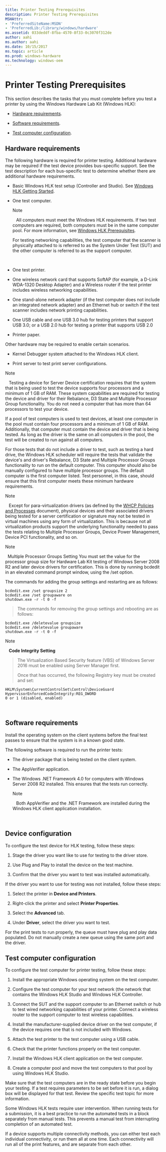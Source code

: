 ```yaml
---
title: Printer Testing Prerequisites
description: Printer Testing Prerequisites
MSHAttr:
- 'PreferredSiteName:MSDN'
- 'PreferredLib:/library/windows/hardware'
ms.assetid: 033deddf-8fba-4570-8f33-0c3070f312de
author: aahi
ms.author: aahi
ms.date: 10/15/2017
ms.topic: article
ms.prod: windows-hardware
ms.technology: windows-oem
---
```


# Printer Testing Prerequisites


This section describes the tasks that you must complete before you test a printer by using the Windows Hardware Lab Kit (Windows HLK):

-   [Hardware requirements](#bkmk-hck-printer-hr).

-   [Software requirements](#bkmk-hck-printer-sr).

-   [Test computer configuration](#bkmk-hck-printer-sc).

## <span id="BKMK_HCK_Printer_hR"></span><span id="bkmk-hck-printer-hr"></span><span id="BKMK_HCK_PRINTER_HR"></span>Hardware requirements


The following hardware is required for printer testing. Additional hardware may be required if the test device provides bus-specific support. See the test description for each bus-specific test to determine whether there are additional hardware requirements.

-   Basic Windows HLK test setup (Controller and Studio). See [Windows HLK Getting Started](..\getstarted\windows-hlk-getting-started.md).

-   One test computer.

    >[!NOTE]
    >  
    All computers must meet the Windows HLK requirements. If two test computers are required, both computers must be in the same computer pool. For more information, see [Windows HLK Prerequisites](..\getstarted\windows-hlk-prerequisites.md).

    For testing networking capabilities, the test computer that the scanner is physically attached to is referred to as the System Under Test (SUT) and the other computer is referred to as the support computer.

     

-   One test printer.

-   One wireless network card that supports SoftAP (for example, a D-Link WDA-1320 Desktop Adapter) and a Wireless router if the test printer includes wireless networking capabilities.

-   One stand-alone network adapter (if the test computer does not include an integrated network adapter) and an Ethernet hub or switch if the test scanner includes network printing capabilities.

-   One USB cable and one USB 3.0 hub for testing printers that support USB 3.0; or a USB 2.0 hub for testing a printer that supports USB 2.0

-   Printer paper.

Other hardware may be required to enable certain scenarios.

-   Kernel Debugger system attached to the Windows HLK client.

-   Print server to test print server configurations.

>[!NOTE]
>  
Testing a device for Server Device certification requires that the system that is being used to test the device supports four processors and a minimum of 1 GB of RAM. These system capabilities are required for testing the device and driver for their Rebalance, D3 State and Multiple Processor Group functionality. You do not need a computer that has more than 64 processors to test your device.

If a pool of test computers is used to test devices, at least one computer in the pool must contain four processors and a minimum of 1 GB of RAM. Additionally, that computer must contain the device and driver that is being tested. As long as the driver is the same on all computers in the pool, the test will be created to run against all computers.

For those tests that do not include a driver to test, such as testing a hard drive, the Windows HLK scheduler will require the tests that validate the device's and driver's Rebalance, D3 State and Multiple Processor Groups functionality to run on the default computer. This computer should also be manually configured to have multiple processor groups. The default computer is the first computer listed. Test personnel, in this case, should ensure that this first computer meets these minimum hardware requirements.

>[!NOTE]
>  
Except for para-virtualization drivers (as defined by the [WHCP Policies and Processes](http://go.microsoft.com/fwlink/p/?LinkID=615222) document), physical devices and their associated drivers being tested for a server certification or signature may not be tested in virtual machines using any form of virtualization. This is because not all virtualization products support the underlying functionality needed to pass the tests relating to Multiple Processor Groups, Device Power Management, Device PCI functionality, and so on.

>[!NOTE]
>  Multiple Processor Groups Setting
>You must set the value for the processor group size for Hardware Lab Kit testing of Windows Server 2008 R2 and later device drivers for certification. This is done by running bcdedit in an elevated command prompt window, using the /set option.
>
>The commands for adding the group settings and restarting are as follows:
>
``` syntax
bcdedit.exe /set groupsize 2
bcdedit.exe /set groupaware on
shutdown.exe -r -t 0 -f
```
>
>
>The commands for removing the group settings and rebooting are as follows:
>
``` syntax
bcdedit.exe /deletevalue groupsize
bcdedit.exe /deletevalue groupaware
shutdown.exe -r -t 0 -f
```
>

>[!NOTE]
>  
**Code Integrity Setting**

>The Virtualization Based Security feature (VBS) of Windows Server 2016 must be enabled using Server Manager first.
>
>Once that has occurred, the following Registry key must be created and set:
>
``` syntax
HKLM\System\CurrentControlSet\Control\DeviceGuard
HypervisorEnforcedCodeIntegrity:REG_DWORD
0 or 1 (disabled, enabled)
```

 

## <span id="BKMK_HCK_Printer_sR"></span><span id="bkmk-hck-printer-sr"></span><span id="BKMK_HCK_PRINTER_SR"></span>Software requirements


Install the operating system on the client systems before the final test passes to ensure that the system is in a known good state.

The following software is required to run the printer tests:

-   The driver package that is being tested on the client system.

-   The AppVerifier application.

-   The Windows .NET Framework 4.0 for computers with Windows Server 2008 R2 installed. This ensures that the tests run correctly.

    >[!NOTE]
    >  
    Both AppVerifier and the .NET Framework are installed during the Windows HLK client application installation.

     

## <span id="Device_configuration"></span><span id="device_configuration"></span><span id="DEVICE_CONFIGURATION"></span>Device configuration


To configure the test device for HLK testing, follow these steps:

1.  Stage the driver you want like to use for testing to the driver store.

2.  Use Plug and Play to install the device on the test machine.

3.  Confirm that the driver you want to test was installed automatically.

If the driver you want to use for testing was not installed, follow these steps:

1.  Select the printer in **Device and Printers**.

2.  Right-click the printer and select **Printer Properties**.

3.  Select the **Advanced** tab.

4.  Under **Driver**, select the driver you want to test.

For the print tests to run properly, the queue must have plug and play data populated. Do not manually create a new queue using the same port and the driver.

## <span id="BKMK_HCK_Printer_sC"></span><span id="bkmk-hck-printer-sc"></span><span id="BKMK_HCK_PRINTER_SC"></span>Test computer configuration


To configure the test computer for printer testing, follow these steps:

1.  Install the appropriate Windows operating system on the test computer.

2.  Configure the test computer for your test network (the network that contains the Windows HLK Studio and Windows HLK Controller.

3.  Connect the SUT and the support computer to an Ethernet switch or hub to test wired networking capabilities of your printer. Connect a wireless router to the support computer to test wireless capabilities.

4.  Install the manufacturer-supplied device driver on the test computer, if the device requires one that is not included with Windows.

5.  Attach the test printer to the test computer using a USB cable.

6.  Check that the printer functions properly on the test computer.

7.  Install the Windows HLK client application on the test computer.

8.  Create a computer pool and move the test computers to that pool by using Windows HLK Studio.

Make sure that the test computers are in the ready state before you begin your testing. If a test requires parameters to be set before it is run, a dialog box will be displayed for that test. Review the specific test topic for more information.

Some Windows HLK tests require user intervention. When running tests for a submission, it is a best practice to run the automated tests in a block separately from manual tests. This prevents a manual test from interrupting completion of an automated test.

If a device supports multiple connectivity methods, you can either test each individual connectivity, or run them all at one time. Each connectivity will run all of the print features, and are separate from each other.

 

 






